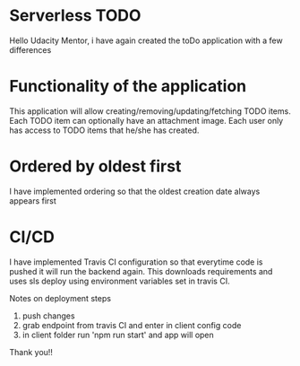 # Serverless TODO

Hello Udacity Mentor, i have again created the toDo application with a few differences

# Functionality of the application

This application will allow creating/removing/updating/fetching TODO items. Each TODO item can optionally have an attachment image. Each user only has access to TODO items that he/she has created.

# Ordered by oldest first
I have implemented ordering so that the oldest creation date always appears first

# CI/CD 

I have implemented Travis CI configuration so that everytime code is pushed it will run the backend again. This downloads requirements and uses sls deploy using environment variables set in travis CI.

Notes on deployment steps
1. push changes 
2. grab endpoint from travis CI and enter in client config code
3. in client folder run 'npm run start' and app will open


Thank you!!


